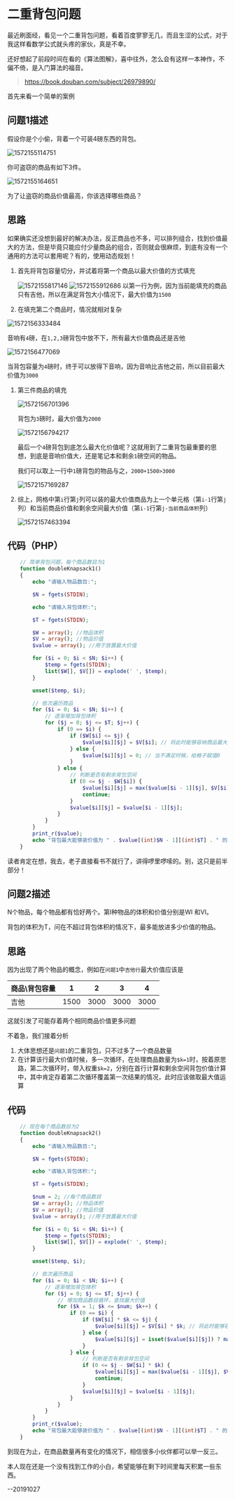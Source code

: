 # 二重背包问题

最近刷面经，看见一个二重背包问题，看着百度寥寥无几，而且生涩的公式，对于我这样看数学公式就头疼的家伙，真是不幸。

还好想起了前段时间在看的《算法图解》，喜中往外，怎么会有这样一本神作，不偏不倚，是入门算法的福音。

> <https://book.douban.com/subject/26979890/>



首先来看一个简单的案例

## 问题1描述

假设你是个小偷，背着一个可装4磅东西的背包。

![1572155114751](https://github.com/klzdy123/klzdy123.github.io/blob/master/images/1572155114751.png)

你可盗窃的商品有如下3件。

![1572155164651](https://github.com/klzdy123/klzdy123.github.io/blob/master/images/1572155164651.png)

为了让盗窃的商品价值最高，你该选择哪些商品？

## 思路

如果确实还没想到最好的解决办法，反正商品也不多，可以排列组合，找到价值最大的方法，但是毕竟只能应付少量商品的组合，否则就会很麻烦，到底有没有一个通用的方法可以套用呢？有的，使用动态规划！

1. 首先将背包容量切分，并试着将第一个商品以最大价值的方式填充

   ![1572155817146](https://github.com/klzdy123/klzdy123.github.io/blob/master/images/1572155817146.png)
   ![1572155912686](https://github.com/klzdy123/klzdy123.github.io/blob/master/images/1572155912686.png)
   以第一行为例，因为当前能填充的商品只有吉他，所以在满足背包大小情况下，最大价值为`1500`

2. 在填充第二个商品时，情况就相对复杂

![1572156333484](https://github.com/klzdy123/klzdy123.github.io/blob/master/images/1572156333484.png)

​	音响有`4`磅，在`1,2,3`磅背包中放不下，所有最大价值商品还是吉他

![1572156477069](https://github.com/klzdy123/klzdy123.github.io/blob/master/images/1572156477069.png)

​	当背包容量为`4`磅时，终于可以放得下音响，因为音响比吉他之前，所以目前最大价值为`3000`

1. 第三件商品的填充

   ![1572156701396](https://github.com/klzdy123/klzdy123.github.io/blob/master/images/1572156701396.png)

   背包为`3`磅时，最大价值为`2000`

   ![1572156794217](https://github.com/klzdy123/klzdy123.github.io/blob/master/images/1572156794217.png)

   最后一个`4`磅背包到底怎么最大化价值呢？这就用到了二重背包最重要的思想，到底是音响价值大，还是笔记本和剩余`1`磅空间的物品。

   我们可以取上一行中`1`磅背包的物品与之，`2000+1500>3000`

   ![1572157169287](https://github.com/klzdy123/klzdy123.github.io/blob/master/images/1572157169287.png)

1. 综上，网格中第`i`行第`j`列可以装的最大价值商品为上一个单元格（第`i-1`行第`j`列）和当前商品价值和剩余空间最大价值（第`i-1`行第`j-当前商品体积`列）

   ![1572157463394](https://github.com/klzdy123/klzdy123.github.io/blob/master/images/1572157463394.png)

## 代码（PHP）

```php
    // 简单背包问题，每个商品数目为1
    function doubleKnapsack1()
    {
        echo "请输入物品数目:";

        $N = fgets(STDIN);

        echo "请输入背包体积:";

        $T = fgets(STDIN);

        $W = array(); //物品体积
        $V = array(); //物品价值
        $value = array(); //用于放置最大价值

        for ($i = 0; $i < $N; $i++) {
            $temp = fgets(STDIN);
            list($W[], $V[]) = explode(' ', $temp);
        }

        unset($temp, $i);

		// 依次遍历商品
        for ($i = 0; $i < $N; $i++) {
            // 逐渐增加背包体积
            for ($j = 0; $j <= $T; $j++) {
                if (0 == $i) {
                    if ($W[$i] <= $j) {
                        $value[$i][$j] = $V[$i]; // 将此时能够容纳商品最大价值存入
                    } else {
                        $value[$i][$j] = 0; // 当不满足时候，给格子赋值0
                    }
                } else {
                    // 判断是否有剩余背包空间
                    if (0 <= $j - $W[$i]) {
                        $value[$i][$j] = max($value[$i - 1][$j], $V[$i] + $value[$i - 1][$j - $W[$i]]);
                        continue;
                    }
                    $value[$i][$j] = $value[$i - 1][$j];
                }
            }
        }
        print_r($value);
        echo "背包最大能够装价值为 " . $value[(int)$N - 1][(int)$T] . " 的商品\n";
    }
```



读者肯定在想，我去，老子直接看书不就行了，讲得啰里啰嗦的。别，这只是前半部分！



## 问题2描述

N个物品，每个物品都有恰好两个。第I种物品的体积和价值分别是WI 和VI。

背包的体积为T，问在不超过背包体积的情况下，最多能放进多少价值的物品。

## 思路

因为出现了两个物品的概念，例如在`问题1`中`吉他行`最大价值应该是

| 商品\背包容量 | 1    | 2    | 3    | 4    |
| ------------- | ---- | ---- | ---- | ---- |
| 吉他          | 1500 | 3000 | 3000 | 3000 |

这就引发了可能存着两个相同商品价值更多问题

不着急，我们接着分析

1. 大体思想还是`问题1`的二重背包，只不过多了一个商品数量
2. 在计算该行最大价值时候，多一次循环，在处理商品数量为`$k=1`时，按着原思路，第二次循环时，带入权重`$k=2`，分别在首行计算和剩余空间背包价值计算中，其中肯定存着第二次循环覆盖第一次结果的情况，此时应该做取最大值运算

## 代码

```php
	// 现在每个商品数目为2
    function doubleKnapsack2()
    {
        echo "请输入物品数目:";

        $N = fgets(STDIN);

        echo "请输入背包体积:";

        $T = fgets(STDIN);

        $num = 2; //每个商品数目
        $W = array(); //物品体积
        $V = array(); //物品价值
        $value = array(); //用于放置最大价值

        for ($i = 0; $i < $N; $i++) {
            $temp = fgets(STDIN);
            list($W[], $V[]) = explode(' ', $temp);
        }

        unset($temp, $i);

        // 依次遍历商品
        for ($i = 0; $i < $N; $i++) {
            // 逐渐增加背包体积
            for ($j = 0; $j <= $T; $j++) {
                // 增加商品数目循环，查找最大价值
                for ($k = 1; $k <= $num; $k++) {
                    if (0 == $i) {
                        if ($W[$i] * $k <= $j) {
                            $value[$i][$j] = $V[$i] * $k; // 将此时能够容纳商品最大价值存入
                        } else {
                            $value[$i][$j] = isset($value[$i][$j]) ? max($value[$i][$j], 0) : 0; // 当不满足时候，给格子赋值0
                        }
                    } else {
                        // 判断是否有剩余背包空间
                        if (0 <= $j - $W[$i] * $k) {
                            $value[$i][$j] = max($value[$i - 1][$j], $V[$i] * $k + $value[$i - 1][$j - $W[$i] * $k]);
                            continue;
                        }
                        $value[$i][$j] = $value[$i - 1][$j];
                    }
                }
            }
        }
        print_r($value);
        echo "背包最大能够装价值为 " . $value[(int)$N - 1][(int)$T] . " 的商品\n";
    }
```

到现在为止，在商品数量再有变化的情况下，相信很多小伙伴都可以举一反三。

本人现在还是一个没有找到工作的小白，希望能够在剩下时间里每天积累一些东西。

--20191027
